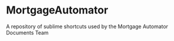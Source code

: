 # MortgageAutomator
A repository of sublime shortcuts used by the Mortgage Automator Documents Team
